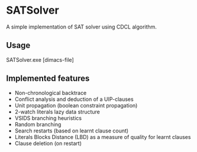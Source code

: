 # SATSolver

A simple implementation of SAT solver using CDCL algorithm.

## Usage
SATSolver.exe [dimacs-file]

## Implemented features
* Non-chronological backtrace
* Conflict analysis and deduction of a UIP-clauses
* Unit propagation (boolean constraint propagation)
* 2-watch literals lazy data structure
* VSIDS branching heuristics
* Random branching
* Search restarts (based on learnt clause count)
* Literals Blocks Distance (LBD) as a measure of quality for learnt clauses
* Clause deletion (on restart)